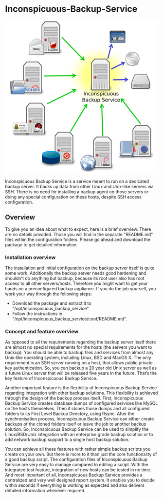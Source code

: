 # Inconspicuous-Backup-Service

![Inconspicuous Backup Service Introduction Figure](https://github.com/Inconspicuous-Backup-Solutions-Dev-Team/Inconspicuous-Backup-Service/raw/master/doc/figure_01_introduction.png)

Inconspicuous Backup Service is a service meant to run on a dedicated backup server. It backs up data from other Linux and Unix-like servers via SSH. There is no need for installing a backup agent on those servers or doing any special configuration on these hosts, despite SSH access configuration.

## Overview

To give you an idea about what to expect, here is a brief overview. There are no details provided. Those you will find in the separate "README.md" files within the configuration folders. Please go ahead and download the package to get detailed information.

### Installation overview

The installation and initial configuration on the backup server itself is quite some work. Additionally the backup server needs good hardening and shouldn't do anything but backup, because its root user also has root access to all other servers/hosts. Therefore you might want to get your hands on a preconfigured backup appliance. If you do the job yourself, you work your way through the following steps:
* Download the package and extract it to "/opt/inconspicuous_backup_service" 
* Follow the instructions in "/opt/inconspicuous_backup_service/conf/README.md".
 
### Concept and feature overview

As opposed to all the requirements regarding the backup server itself there are almost no special requirements for the hosts (the servers you want to backup). You should be able to backup files and services from almost any Unix-like operating system, including Linux, BSD and MacOS X. The only requirement is an SSH server running on a host, that allows public private key authentication. So, you can backup a 20 year old Unix server as well as a future Linux server that will be released five years in the future. That’s the key feature of Inconspicuous Backup Service.

Another important feature is the flexibility of Inconspicuous Backup Service regarding integration with other backup solutions. This flexibility is achieved through the design of the backup process itself. First, Inconspicuous Backup Service creates database dumps of configured services like MySQL on the hosts themselves. Then it clones those dumps and all configured folders to its First Level Backup Directory, using Rsync. After the synchronisation process, Inconspicuous Backup Service can either create backups of the cloned folders itself or leave the job to another backup solution. So, Inconspicuous Backup Service can be used to simplify the Linux/BSD/Unix integration with an enterprise grade backup solution or to add network backup support to a single host backup solution.

You can achieve all these features with rather simple backup scripts you create on your own. But there is more to it than just the core functionality of a good backup script. The configuration files of Inconspicuous Backup Service are very easy to manage compared to editing a script. With the integrated test feature, integration of new hosts can be tested in no time. And most important of all, Inconspicuous Backup Service provides a centralized and very well designed report system. It enables you to decide within seconds if everything is working as expected and also delivers detailed information whenever required.

